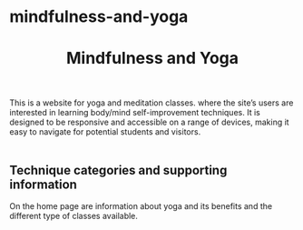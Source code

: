 # mindfulness-and-yoga
<h1 align="center">Mindfulness and Yoga</h1>


<br></br>
This is a website for yoga and meditation classes.
where the site’s users are interested in learning body/mind self-improvement techniques. 
It is designed to be responsive and accessible on a range of devices, making it easy to navigate for potential students and visitors.
<br></br>
<h2>Technique categories and supporting information</h2>
On the home page are information about yoga and its benefits and the different type of classes available.
